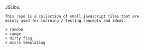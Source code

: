 JSLibs:

    This repo is a collection of small javascript files that are
    mainly used for learning / testing concepts and ideas.

    > random
    > range
    > dirty flag
    > micro templating